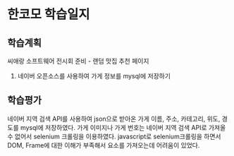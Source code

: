 # 한코모 학습일지

## 학습계획
씨애랑 소프트웨어 전시회 준비 - 랜덤 맛집 추천 페이지
1. 네이버 오픈소스를 사용하여 가게 정보를 mysql에 저장하기

## 학습평가
네이버 지역 검색 API를 사용하여 json으로 받아온 가게 이름, 주소, 카테고리, 위도, 경도를 mysql에 저장하였다.
가게 이미지나 가게 번호는 네이버 지역 검색 API로 가져올 수 없어서 selenium 크롤링을 이용하였다.
javascript로 selenium크롤링을 하면서 DOM, Frame에 대한 이해가 부족해서 요소를 가져오는데 어려움이 있었다.
